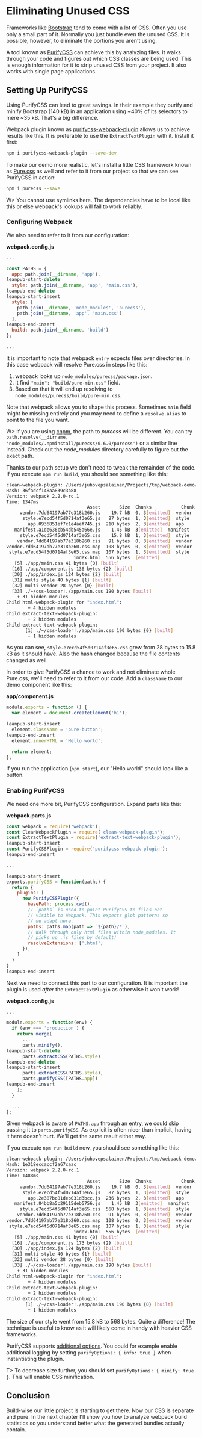 # Eliminating Unused CSS

Frameworks like [Bootstrap](https://getbootstrap.com/) tend to come with a lot of CSS. Often you use only a small part of it. Normally you just bundle even the unused CSS. It is possible, however, to eliminate the portions you aren't using.

A tool known as [PurifyCSS](https://github.com/purifycss/purifycss) can achieve this by analyzing files. It walks through your code and figures out which CSS classes are being used. This is enough information for it to strip unused CSS from your project. It also works with single page applications.

## Setting Up PurifyCSS

Using PurifyCSS can lead to great savings. In their example they purify and minify Bootstrap (140 kB) in an application using ~40% of its selectors to mere ~35 kB. That's a big difference.

Webpack plugin known as [purifycss-webpack-plugin](https://www.npmjs.com/package/purifycss-webpack-plugin) allows us to achieve results like this. It is preferable to use the `ExtractTextPlugin` with it. Install it first:

```bash
npm i purifycss-webpack-plugin --save-dev
```

To make our demo more realistic, let's install a little CSS framework known as [Pure.css](http://purecss.io/) as well and refer to it from our project so that we can see PurifyCSS in action:

```bash
npm i purecss --save
```

W> You cannot use symlinks here. The dependencies have to be local like this or else webpack's lookups will fail to work reliably.

### Configuring Webpack

We also need to refer to it from our configuration:

**webpack.config.js**

```javascript
...

const PATHS = {
  app: path.join(__dirname, 'app'),
leanpub-start-delete
  style: path.join(__dirname, 'app', 'main.css'),
leanpub-end-delete
leanpub-start-insert
  style: [
    path.join(__dirname, 'node_modules', 'purecss'),
    path.join(__dirname, 'app', 'main.css')
  ],
leanpub-end-insert
  build: path.join(__dirname, 'build')
};

...
```

It is important to note that webpack `entry` expects files over directories. In this case webpack will resolve Pure.css in steps like this:

1. webpack looks up `node_modules/purecss/package.json`.
2. It find `"main": "build/pure-min.css"` field.
3. Based on that it will end up resolving to `node_modules/purecss/build/pure-min.css`.

Note that webpack allows you to shape this process. Sometimes `main` field might be missing entirely and you may need to define a `resolve.alias` to point to the file you want.

W> If you are using [cnpm](https://cnpmjs.org/), the path to *purecss* will be different. You can try `path.resolve(__dirname, 'node_modules/.npminstall/purecss/0.6.0/purecss')` or a similar line instead. Check out the *node_modules* directory carefully to figure out the exact path.

Thanks to our path setup we don't need to tweak the remainder of the code. If you execute `npm run build`, you should see something like this:

```bash
clean-webpack-plugin: /Users/juhovepsalainen/Projects/tmp/webpack-demo/build has been removed.
Hash: 36fadcf148aa839c3b88
Version: webpack 2.2.0-rc.1
Time: 1347ms
                              Asset       Size  Chunks           Chunk Names
     vendor.7dd64197ab77e318b260.js    19.7 kB  0, 3[emitted]  vendor
      style.e7ecd54f5d0714af3e65.js   87 bytes  1, 3[emitted]  style
        app.0936851ef7c1e4aef745.js  210 bytes  2, 3[emitted]  app
   manifest.a1de636cb54db545a66e.js    1.45 kB  3[emitted]  manifest
     style.e7ecd54f5d0714af3e65.css    15.8 kB  1, 3[emitted]  style
    vendor.7dd64197ab77e318b260.css   91 bytes  0, 3[emitted]  vendor
vendor.7dd64197ab77e318b260.css.map  108 bytes  0, 3[emitted]  vendor
 style.e7ecd54f5d0714af3e65.css.map  107 bytes  1, 3[emitted]  style
                         index.html  556 bytes  [emitted]
   [5] ./app/main.css 41 bytes {0} [built]
  [16] ./app/component.js 136 bytes {2} [built]
  [30] ./app/index.js 124 bytes {2} [built]
  [31] multi style 40 bytes {1} [built]
  [32] multi vendor 28 bytes {0} [built]
  [33] ./~/css-loader!./app/main.css 190 bytes [built]
    + 31 hidden modules
Child html-webpack-plugin for "index.html":
        + 4 hidden modules
Child extract-text-webpack-plugin:
        + 2 hidden modules
Child extract-text-webpack-plugin:
       [1] ./~/css-loader!./app/main.css 190 bytes {0} [built]
        + 1 hidden modules
```

As you can see, `style.e7ecd54f5d0714af3e65.css` grew from 28 bytes to 15.8 kB as it should have. Also the hash changed because the file contents changed as well.

In order to give PurifyCSS a chance to work and not eliminate whole Pure.css, we'll need to refer to it from our code. Add a `className` to our demo component like this:

**app/component.js**

```javascript
module.exports = function () {
  var element = document.createElement('h1');

leanpub-start-insert
  element.className = 'pure-button';
leanpub-end-insert
  element.innerHTML = 'Hello world';

  return element;
};
```

If you run the application (`npm start`), our "Hello world" should look like a button.

### Enabling PurifyCSS

We need one more bit, PurifyCSS configuration. Expand parts like this:

**webpack.parts.js**

```javascript
const webpack = require('webpack');
const CleanWebpackPlugin = require('clean-webpack-plugin');
const ExtractTextPlugin = require('extract-text-webpack-plugin');
leanpub-start-insert
const PurifyCSSPlugin = require('purifycss-webpack-plugin');
leanpub-end-insert

...

leanpub-start-insert
exports.purifyCSS = function(paths) {
  return {
    plugins: [
      new PurifyCSSPlugin({
        basePath: process.cwd(),
        // `paths` is used to point PurifyCSS to files not
        // visible to Webpack. This expects glob patterns so
        // we adapt here.
        paths: paths.map(path => `${path}/*`),
        // Walk through only html files within node_modules. It
        // picks up .js files by default!
        resolveExtensions: ['.html']
      }),
    ]
  }
}
leanpub-end-insert
```

Next we need to connect this part to our configuration. It is important the plugin is used *after* the `ExtractTextPlugin` as otherwise it won't work!

**webpack.config.js**

```javascript
...

module.exports = function(env) {
  if (env === 'production') {
    return merge(
      ...
      parts.minify(),
leanpub-start-delete
      parts.extractCSS(PATHS.style)
leanpub-end-delete
leanpub-start-insert
      parts.extractCSS(PATHS.style),
      parts.purifyCSS([PATHS.app])
leanpub-end-insert
    );
  }

  ...
};
```

Given webpack is aware of `PATHS.app` through an entry, we could skip passing it to `parts.purifyCSS`. As explicit is often nicer than implicit, having it here doesn't hurt. We'll get the same result either way.

If you execute `npm run build` now, you should see something like this:

```bash
clean-webpack-plugin: /Users/juhovepsalainen/Projects/tmp/webpack-demo/build has been removed.
Hash: 1e318eccaccf2a67caac
Version: webpack 2.2.0-rc.1
Time: 1488ms
                              Asset       Size  Chunks           Chunk Names
     vendor.7dd64197ab77e318b260.js    19.7 kB  0, 3[emitted]  vendor
      style.e7ecd54f5d0714af3e65.js   87 bytes  1, 3[emitted]  style
        app.2e387bc81deb031d3bcc.js  236 bytes  2, 3[emitted]  app
   manifest.84bb8a5c29115deb5756.js    1.45 kB  3[emitted]  manifest
     style.e7ecd54f5d0714af3e65.css  568 bytes  1, 3[emitted]  style
    vendor.7dd64197ab77e318b260.css   91 bytes  0, 3[emitted]  vendor
vendor.7dd64197ab77e318b260.css.map  108 bytes  0, 3[emitted]  vendor
 style.e7ecd54f5d0714af3e65.css.map  107 bytes  1, 3[emitted]  style
                         index.html  556 bytes  [emitted]
   [5] ./app/main.css 41 bytes {0} [built]
  [16] ./app/component.js 173 bytes {2} [built]
  [30] ./app/index.js 124 bytes {2} [built]
  [31] multi style 40 bytes {1} [built]
  [32] multi vendor 28 bytes {0} [built]
  [33] ./~/css-loader!./app/main.css 190 bytes [built]
    + 31 hidden modules
Child html-webpack-plugin for "index.html":
        + 4 hidden modules
Child extract-text-webpack-plugin:
        + 2 hidden modules
Child extract-text-webpack-plugin:
       [1] ./~/css-loader!./app/main.css 190 bytes {0} [built]
        + 1 hidden modules
```

The size of our style went from 15.8 kB to 568 bytes. Quite a difference! The technique is useful to know as it will likely come in handy with heavier CSS frameworks.

PurifyCSS supports [additional options](https://github.com/purifycss/purifycss#the-optional-options-argument). You could for example enable additional logging by setting `purifyOptions: { info: true }` when instantiating the plugin.

T> To decrease size further, you should set `purifyOptions: { minify: true }`. This will enable CSS minification.

## Conclusion

Build-wise our little project is starting to get there. Now our CSS is separate and pure. In the next chapter I'll show you how to analyze webpack build statistics so you understand better what the generated bundles actually contain.
